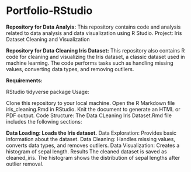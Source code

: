 # Portfolio-RStudio

**Repository for Data Analyis:**
This repository contains code and analysis related to data analysis and data visualization using R Studio.
Project: Iris Dataset Cleaning and Visualization


**Repository for Data Cleaning Iris Dataset:**
This repository also contains R code for cleaning and visualizing the Iris dataset, a classic dataset used in machine learning. 
The code performs tasks such as handling missing values, converting data types, and removing outliers.

**Requirements:**

RStudio
tidyverse package
Usage:

Clone this repository to your local machine.
Open the R Markdown file iris_cleaning.Rmd in RStudio.
Knit the document to generate an HTML or PDF output.
Code Structure:
The Data CLeaning Iris Dataset.Rmd file includes the following sections:

**Data Loading: Loads the Iris dataset.**
Data Exploration: Provides basic information about the dataset.
Data Cleaning: Handles missing values, converts data types, and removes outliers.
Data Visualization: Creates a histogram of sepal length.
Results
The cleaned dataset is saved as cleaned_iris. The histogram shows the distribution of sepal lengths after outlier removal.

 
